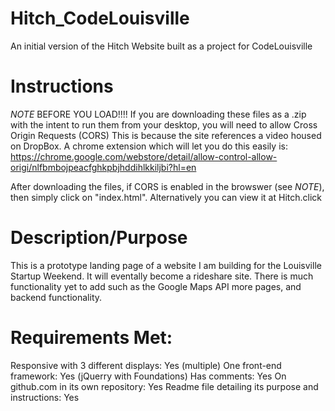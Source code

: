 # Hitch_CodeLouisville
An initial version of the Hitch Website built as a project for CodeLouisville

# Instructions
*NOTE* BEFORE YOU LOAD!!!!
If you are downloading these files as a .zip with the intent to run them from your desktop, you will need to allow Cross Origin Requests (CORS)
This is because the site references a video housed on DropBox.
A chrome extension which will let you do this easily is: https://chrome.google.com/webstore/detail/allow-control-allow-origi/nlfbmbojpeacfghkpbjhddihlkkiljbi?hl=en

After downloading the files, if CORS is enabled in the browswer (see *NOTE*), then simply click on "index.html".
Alternatively you can view it at Hitch.click

# Description/Purpose
This is a prototype landing page of a website I am building for the Louisville Startup Weekend. It will eventally become a rideshare site.
There is much functionality yet to add such as the Google Maps API more pages, and backend functionality.

# Requirements Met:
Responsive with 3 different displays: Yes (multiple)
One front-end framework: Yes (jQuerry with Foundations)
Has comments: Yes
On github.com in its own repository: Yes
Readme file detailing its purpose and instructions: Yes
